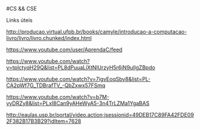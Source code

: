#CS && CSE

Links úteis

http://producao.virtual.ufpb.br/books/camyle/introducao-a-computacao-livro/livro/livro.chunked/index.html

https://www.youtube.com/user/AprendaC/feed

https://www.youtube.com/watch?v=tpIctyqH29Q&list=PL8dPuuaLjXtNlUrzyH5r6jN9ulIgZBpdo

https://www.youtube.com/watch?v=7igvEoqSby8&list=PL-CA2pWf7G_TDBrafTV_-QbZxwx57FSmq

https://www.youtube.com/watch?v=b7M-vyDRZy8&list=PLxI8Can9yAHeWyA5-3n4TrLZMa1YgaBAS

http://eaulas.usp.br/portal/video.action;jsessionid=49DEB17C89FA42FDE092F382B17B3B29?idItem=7628
